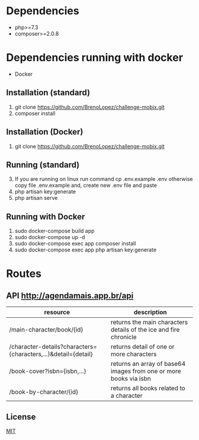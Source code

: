 # Dependencies

* php>=7.3
* composer>=2.0.8
    
# Dependencies running with docker 

* Docker
   
## Installation (standard)
1. git clone https://github.com/BrenoLopez/challenge-mobix.git
2. composer install

## Installation (Docker)
1. git clone https://github.com/BrenoLopez/challenge-mobix.git
    
 ## Running (standard)
3. If you are running on linux run command cp .env.example .env otherwise copy file .env.example and, create new .env file and paste
4. php artisan key:generate
5. php artisan serve

## Running with Docker 
1. sudo docker-compose build app
2. sudo docker-compose up -d
3. sudo docker-compose exec app composer install
4. sudo docker-compose exec app php artisan key:generate
 
# Routes 
 ## API http://agendamais.app.br/api
  | resource   | description | 
  | ---------- | ----------- |
  |/main-character/book/{id}| returns the main characters details of the ice and fire chronicle|
  |/character-details?characters={characters,...}&detail={detail}| returns detail of one or more characters|
  |/book-cover?isbn={isbn,...} | returns an array of base64 images from one or more books via isbn|
  |/book-by-character/{id} | returns all books related to a character|
    
## License
[MIT](https://choosealicense.com/licenses/mit/)
